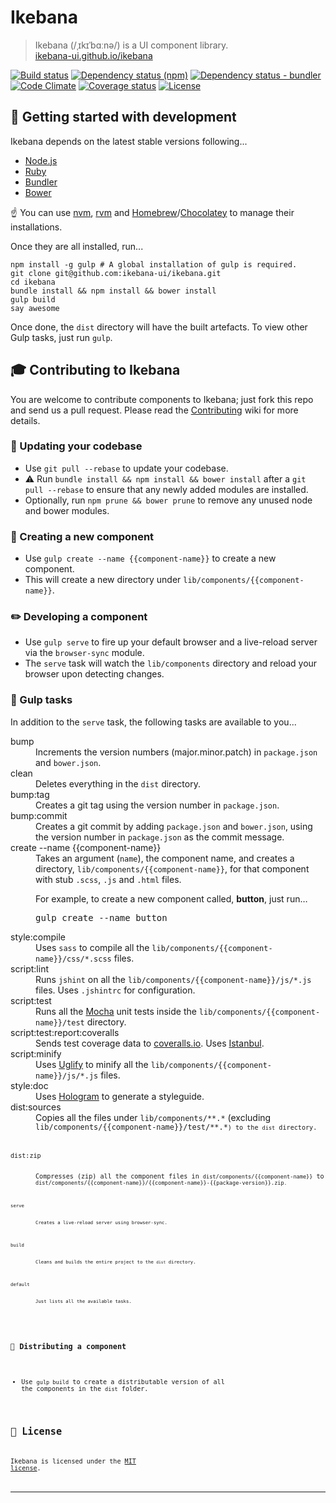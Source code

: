 # Ikebana

> Ikebana (/ˌɪkɪˈbɑːnə/) is a UI component library.  
> [ikebana-ui.github.io/ikebana](http://ikebana-ui.github.io/ikebana)

[![Build status](https://travis-ci.org/ikebana-ui/ikebana.svg?branch=master "Build status")](https://travis-ci.org/ikebana-ui/ikebana) [![Dependency status (npm)](https://david-dm.org/ikebana-ui/ikebana.svg "Dependency status (npm)")](https://david-dm.org/ikebana-ui/ikebana) [![Dependency status - bundler](https://gemnasium.com/ikebana-ui/ikebana.png "Dependency status (bundler)")](https://gemnasium.com/ikebana-ui/ikebana) [![Code Climate](http://img.shields.io/codeclimate/github/ikebana-ui/ikebana.svg "Code Climate")](https://codeclimate.com/github/ikebana-ui/ikebana) [![Coverage status](https://img.shields.io/coveralls/ikebana-ui/ikebana.svg "Coverage status")](https://coveralls.io/r/ikebana-ui/ikebana) [![License](http://img.shields.io/badge/license-MIT-blue.svg "License")](license.md)



## :rowboat: Getting started with development

Ikebana depends on the latest stable versions following...

* [Node.js](http://nodejs.org)
* [Ruby](http://www.ruby-lang.org)
* [Bundler](http://bundler.io)
* [Bower](http://bower.io)

:point_up: You can use [nvm](https://github.com/creationix/nvm), [rvm](https://rvm.io) and [Homebrew](http://brew.sh)/[Chocolatey](https://chocolatey.org) to manage their installations.

Once they are all installed, run...

```
npm install -g gulp # A global installation of gulp is required.
git clone git@github.com:ikebana-ui/ikebana.git
cd ikebana
bundle install && npm install && bower install
gulp build
say awesome
```

Once done, the `dist` directory will have the built artefacts. To view other Gulp tasks, just run `gulp`.



## :mortar_board: Contributing to Ikebana

You are welcome to contribute components to Ikebana; just fork this repo and send us a pull request. Please read the [Contributing](https://github.com/ikebana-ui/ikebana/wiki/Contributing) wiki for more details.


### :high_brightness: Updating your codebase

* Use `git pull --rebase` to update your codebase.
* :warning: Run `bundle install && npm install && bower install` after a `git pull --rebase` to ensure that any newly added modules are installed.
* Optionally, run `npm prune && bower prune` to remove any unused node and bower modules.


### :star2: Creating a new component

* Use `gulp create --name {{component-name}}` to create a new component.
* This will create a new directory under `lib/components/{{component-name}}`.


### :pencil2: Developing a component

* Use `gulp serve` to fire up your default browser and a live-reload server via the `browser-sync` module.
* The `serve` task will watch the `lib/components` directory and reload your browser upon detecting changes.


### :dart: Gulp tasks

In addition to the `serve` task, the following tasks are available to you...

<dl>
  <dt>bump</dt>
  <dd>Increments the version numbers (major.minor.patch) in <code>package.json</code> and <code>bower.json</code>.</dd>

  <dt>clean</dt>
  <dd>Deletes everything in the <code>dist</code> directory.</dd>

  <dt>bump:tag</dt>
  <dd>Creates a git tag using the version number in <code>package.json</code>.</dd>

  <dt>bump:commit</dt>
  <dd>Creates a git commit by adding <code>package.json</code> and <code>bower.json</code>, using the version number in <code>package.json</code> as the commit message.</dd>

  <dt>create --name {{component-name}}</dt>
    <dd>
      Takes an argument (<code>name</code>), the component name, and creates a directory, <code>lib/components/{{component-name}}</code>, for that component with stub <code>.scss</code>, <code>.js</code> and <code>.html</code> files.
      <p>For example, to create a new component called, <strong>button</strong>, just run&hellip;</p>
      <pre>gulp create --name button</pre>
  </dd>

  <dt>style:compile</dt>
  <dd>Uses <code>sass</code> to compile all the <code>lib/components/{{component-name}}/css/*.scss</code> files.</dd>

  <dt>script:lint</dt>
  <dd>Runs <code>jshint</code> on all the <code>lib/components/{{component-name}}/js/*.js</code> files. Uses <code>.jshintrc</code> for configuration.</dd>

  <dt>script:test</dt>
  <dd>Runs all the <a href="http://visionmedia.github.io/mocha">Mocha</a> unit tests inside the <code>lib/components/{{component-name}}/test</code> directory.</dd>

  <dt>script:test:report:coveralls</dt>
  <dd>Sends test coverage data to <a href="https://coveralls.io/r/ikebana-ui/ikebana">coveralls.io</a>. Uses <a href="http://gotwarlost.github.io/istanbul">Istanbul</a>.</dd>

  <dt>script:minify</dt>
  <dd>Uses <a href="http://lisperator.net/uglifyjs">Uglify</a> to minify all the <code>lib/components/{{component-name}}/js/*.js</code> files.</dd>

  <dt>style:doc</dt>
  <dd>Uses <a href="http://github.com/trulia/hologram">Hologram</a> to generate a styleguide.</dd>

  <dt>dist:sources</dt>
  <dd>Copies all the files under <code>lib/components/**.*</code> (excluding <code>lib/components/{{component-name}}/test/**.*<code>) to the <code>dist</code> directory.</dd>

  <dt>dist:zip</dt>
  <dd>Compresses (zip) all the component files in <code>dist/components/{{component-name}}</code> to <code>dist/components/{{component-name}}/{{component-name}}-{{package-version}}.zip<code>.</dd>

  <dt>serve</dt>
  <dd>Creates a live-reload server using browser-sync.</dd>

  <dt>build</dt>
  <dd>Cleans and builds the entire project to the <code>dist</code> directory.</dd>

  <dt>default</dt>
  <dd>Just lists all the available tasks.</dd>
</dl>

### :rocket: Distributing a component

* Use `gulp build` to create a distributable version of all the components in the `dist` folder.



## :scroll: License

Ikebana is licensed under the [MIT license](license.md).

---
